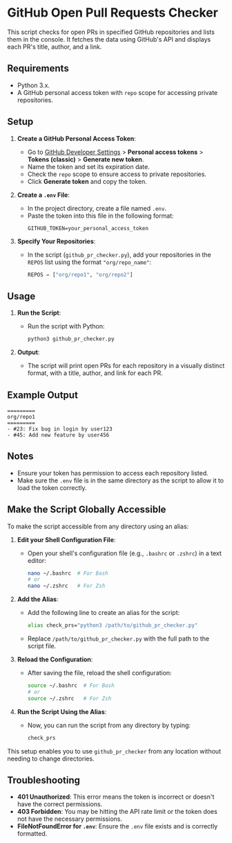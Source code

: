# GitHub Open Pull Requests Checker

This script checks for open PRs in specified GitHub repositories and lists them in the console. It fetches the data using GitHub's API and displays each PR's title, author, and a link.

## Requirements

- Python 3.x.
- A GitHub personal access token with `repo` scope for accessing private repositories.

## Setup

1. **Create a GitHub Personal Access Token**:
   - Go to [GitHub Developer Settings](https://github.com/settings/tokens) > **Personal access tokens** > **Tokens (classic)** > **Generate new token**.
   - Name the token and set its expiration date.
   - Check the `repo` scope to ensure access to private repositories.
   - Click **Generate token** and copy the token.

2. **Create a `.env` File**:
   - In the project directory, create a file named `.env`.
   - Paste the token into this file in the following format:
     ```plaintext
     GITHUB_TOKEN=your_personal_access_token
     ```

3. **Specify Your Repositories**:
   - In the script (`github_pr_checker.py`), add your repositories in the `REPOS` list using the format `"org/repo_name"`:
     ```python
     REPOS = ["org/repo1", "org/repo2"]
     ```

## Usage

1. **Run the Script**:
   - Run the script with Python:
     ```bash
     python3 github_pr_checker.py
     ```

2. **Output**:
   - The script will print open PRs for each repository in a visually distinct format, with a title, author, and link for each PR.

## Example Output

```
=========
org/repo1
=========
- #23: Fix bug in login by user123
- #45: Add new feature by user456
```

## Notes

- Ensure your token has permission to access each repository listed.
- Make sure the `.env` file is in the same directory as the script to allow it to load the token correctly.

## Make the Script Globally Accessible

To make the script accessible from any directory using an alias:

1. **Edit your Shell Configuration File**:
   - Open your shell's configuration file (e.g., `.bashrc` or `.zshrc`) in a text editor:
     ```bash
     nano ~/.bashrc  # For Bash
     # or
     nano ~/.zshrc   # For Zsh
     ```

2. **Add the Alias**:
   - Add the following line to create an alias for the script:
     ```bash
     alias check_prs="python3 /path/to/github_pr_checker.py"
     ```
   - Replace `/path/to/github_pr_checker.py` with the full path to the script file.

3. **Reload the Configuration**:
   - After saving the file, reload the shell configuration:
     ```bash
     source ~/.bashrc  # For Bash
     # or
     source ~/.zshrc   # For Zsh
     ```

4. **Run the Script Using the Alias**:
   - Now, you can run the script from any directory by typing:
     ```bash
     check_prs
     ``` 

This setup enables you to use `github_pr_checker` from any location without needing to change directories.

## Troubleshooting

- **401 Unauthorized**: This error means the token is incorrect or doesn't have the correct permissions.
- **403 Forbidden**: You may be hitting the API rate limit or the token does not have the necessary permissions.
- **FileNotFoundError for `.env`**: Ensure the `.env` file exists and is correctly formatted.

